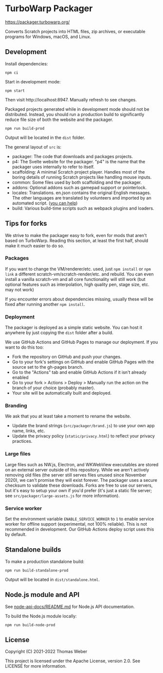 # TurboWarp Packager

https://packager.turbowarp.org/

Converts Scratch projects into HTML files, zip archives, or executable programs for Windows, macOS, and Linux.

## Development

Install dependencies:

```
npm ci
```

Start in development mode:

```
npm start
```

Then visit http://localhost:8947. Manually refresh to see changes.

Packaged projects generated while in development mode should not be distributed. Instead, you should run a production build to significantly reduce file size of both the website and the packager.

```
npm run build-prod
```

Output will be located in the `dist` folder.

The general layout of `src` is:

 - packager: The code that downloads and packages projects.
 - p4: The Svelte website for the packager. "p4" is the name that the packager uses internally to refer to itself.
 - scaffolding: A minimal Scratch project player. Handles most of the boring details of running Scratch projects like handling mouse inputs.
 - common: Some files used by both scaffolding and the packager.
 - addons: Optional addons such as gamepad support or pointerlock.
 - locales: Translations. en.json contains the original English messages. The other languages are translated by volunteers and imported by an automated script. ([you can help](https://docs.turbowarp.org/translate))
 - build: Various build-time scripts such as webpack plugins and loaders.

## Tips for forks

We strive to make the packager easy to fork, even for mods that aren't based on TurboWarp. Reading this section, at least the first half, should make it much easier to do so.

### Packages

If you want to change the VM/renderer/etc. used, just `npm install` or `npm link` a different scratch-vm/scratch-render/etc. and rebuild. You can even install a vanilla scratch-vm and all core functionality will still work (but optional features such as interpolation, high quality pen, stage size, etc. may not work)

If you encounter errors about dependencies missing, usually these will be fixed after running another `npm install`.

### Deployment

The packager is deployed as a simple static website. You can host it anywhere by just copying the `dist` folder after a build.

We use GitHub Actions and GitHub Pages to manage our deployment. If you want to do this too:

 - Fork the repository on GitHub and push your changes.
 - Go to your fork's settings on GitHub and enable GitHub Pages with the source set to the gh-pages branch.
 - Go to the "Actions" tab and enable GitHub Actions if it isn't already enabled
 - Go to your fork > Actions > Deploy > Manually run the action on the branch of your choice (probably master).
 - Your site will be automatically built and deployed.

### Branding

We ask that you at least take a moment to rename the website.

 - Update the brand strings (`src/packager/brand.js`) to use your own app name, links, etc.
 - Update the privacy policy (`static/privacy.html`) to reflect your privacy practices.

### Large files

Large files such as NW.js, Electron, and WKWebView executables are stored on an external server outside of this repository. While we aren't actively removing old files (the server still serves files unused since November 2020), we can't promise they will exist forever. The packager uses a secure checksum to validate these downloads. Forks are free to use our servers, but it's easy to setup your own if you'd prefer (it's just a static file server; see `src/packager/large-assets.js` for more information).

### Service worker

Set the environment variable `ENABLE_SERVICE_WORKER` to `1` to enable service worker for offline support (experimental, not 100% reliable). This is not recommended in development. Our GitHub Actions deploy script uses this by default.

## Standalone builds

To make a production standalone build:

```
npm run build-standalone-prod
```

Output will be located in `dist/standalone.html`.

## Node.js module and API

See [node-api-docs/README.md](node-api-docs/README.md) for Node.js API documentation.

To build the Node.js module locally:

```
npm run build-node-prod
```

## License

<!-- Make sure to also update COPYRIGHT_NOTICE in src/packager/brand.js -->

Copyright (C) 2021-2022 Thomas Weber

This project is licensed under the Apache License, version 2.0. See LICENSE for more information.
